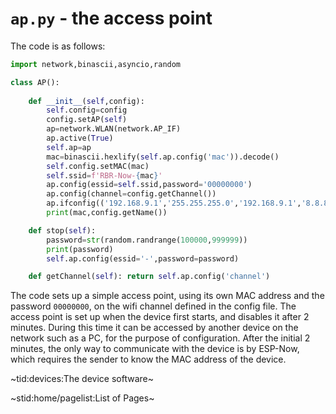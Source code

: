# `ap.py` - the access point #

The code is as follows:
``` Python
import network,binascii,asyncio,random

class AP():
    
    def __init__(self,config):
        self.config=config
        config.setAP(self)
        ap=network.WLAN(network.AP_IF)
        ap.active(True)
        self.ap=ap
        mac=binascii.hexlify(self.ap.config('mac')).decode()
        self.config.setMAC(mac)
        self.ssid=f'RBR-Now-{mac}'
        ap.config(essid=self.ssid,password='00000000')
        ap.config(channel=config.getChannel())
        ap.ifconfig(('192.168.9.1','255.255.255.0','192.168.9.1','8.8.8.8'))
        print(mac,config.getName()) 

    def stop(self):
        password=str(random.randrange(100000,999999))
        print(password)
        self.ap.config(essid='-',password=password)

    def getChannel(self): return self.ap.config('channel')
```

The code sets up a simple access point, using its own MAC address and the password `00000000`, on the wifi channel defined in the config file. The access point is set up when the device first starts, and disables it after 2 minutes. During this time it can be accessed by another device on the network such as a PC, for the purpose of configuration. After the initial 2 minutes, the only way to communicate with the device is by ESP-Now, which requires the sender to know the MAC address of the device.

~tid:devices:The device software~

~stid:home/pagelist:List of Pages~
